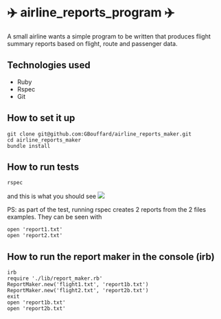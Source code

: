 :airplane: airline_reports_program :airplane:
===========
A small airline wants a simple program to be written that produces flight summary reports based on flight, route and passenger data. 

Technologies used
----
- Ruby
- Rspec
- Git

How to set it up
----
```
git clone git@github.com:GBouffard/airline_reports_maker.git
cd airline_reports_maker
bundle install
```

How to run tests
----
```
rspec
```
and this is what you should see
![](public/image_to_come.png)

PS: as part of the test, running rspec creates 2 reports from the 2 files examples. They can be seen with
```
open 'report1.txt'
open 'report2.txt'
```

How to run the report maker in the console (irb)
----
```
irb
require './lib/report_maker.rb'
ReportMaker.new('flight1.txt', 'report1b.txt')
ReportMaker.new('flight2.txt', 'report2b.txt')
exit
open 'report1b.txt'
open 'report2b.txt'
```
